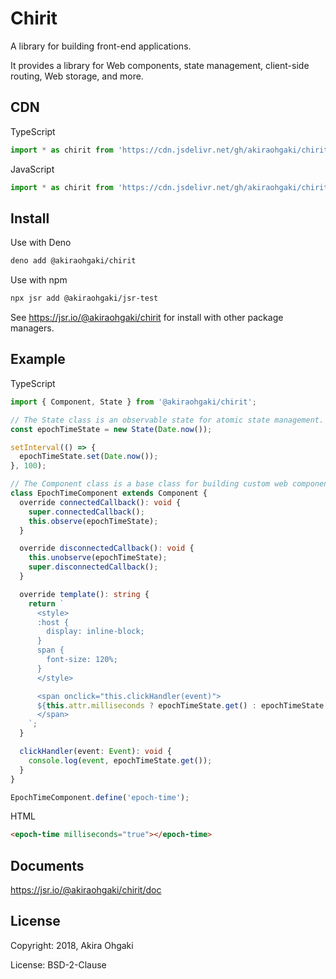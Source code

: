 # Chirit

A library for building front-end applications.

It provides a library for Web components, state management, client-side routing, Web storage, and more.

## CDN

TypeScript

```ts
import * as chirit from 'https://cdn.jsdelivr.net/gh/akiraohgaki/chirit@1.5/mod.ts';
```

JavaScript

```js
import * as chirit from 'https://cdn.jsdelivr.net/gh/akiraohgaki/chirit@1.5/mod.bundle.js';
```

## Install

Use with Deno

```sh
deno add @akiraohgaki/chirit
```

Use with npm

```sh
npx jsr add @akiraohgaki/jsr-test
```

See https://jsr.io/@akiraohgaki/chirit for install with other package managers.

## Example

TypeScript

```ts
import { Component, State } from '@akiraohgaki/chirit';

// The State class is an observable state for atomic state management.
const epochTimeState = new State(Date.now());

setInterval(() => {
  epochTimeState.set(Date.now());
}, 100);

// The Component class is a base class for building custom web components.
class EpochTimeComponent extends Component {
  override connectedCallback(): void {
    super.connectedCallback();
    this.observe(epochTimeState);
  }

  override disconnectedCallback(): void {
    this.unobserve(epochTimeState);
    super.disconnectedCallback();
  }

  override template(): string {
    return `
      <style>
      :host {
        display: inline-block;
      }
      span {
        font-size: 120%;
      }
      </style>

      <span onclick="this.clickHandler(event)">
      ${this.attr.milliseconds ? epochTimeState.get() : epochTimeState.get() * 1000}
      </span>
    `;
  }

  clickHandler(event: Event): void {
    console.log(event, epochTimeState.get());
  }
}

EpochTimeComponent.define('epoch-time');
```

HTML

```html
<epoch-time milliseconds="true"></epoch-time>
```

## Documents

https://jsr.io/@akiraohgaki/chirit/doc

## License

Copyright: 2018, Akira Ohgaki

License: BSD-2-Clause

